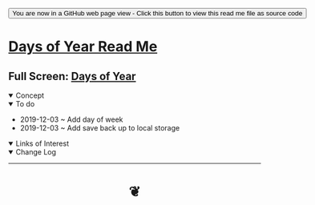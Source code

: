 <span style=display:none; >[You are now in a GitHub source code view - click this link to view Read Me file as a web page]( https://theo-armour.github.io/#snippets/0-templates/README.md "View file as a web page." ) </span>

<div><input type=button onclick="window.location.href='https://github.com/theo-armour/theo-armour.github.io/blob/master/snippets/0-templates/README.md'";
value='You are now in a GitHub web page view - Click this button to view this read me file as source code' ></div>

# [Days of Year Read Me]( #data/days-of-year-md/README.md )


<!--
<iframe src=https://theo-armour.github.io/snippets/0-templates/basic-html.html width=100% height=500px >Iframes are not viewable in GitHub source code views</iframe>
-->

## Full Screen: [Days of Year]( https://theo-armour.github.io/data/days-of-year-md/ )

<details open >
<summary>Concept</summary>


</details>

<details open >
<summary>To do</summary>

* 2019-12-03 ~ Add day of week
* 2019-12-03 ~ Add save back up to local storage


</details>


<details open >
<summary>Links of Interest</summary>


</details>



<details open >
<summary>Change Log</summary>


</details>

***

# <center title="hello!" ><a href=javascript:window.scrollTo(0,0); style=text-decoration:none; > ❦ </a></center>
